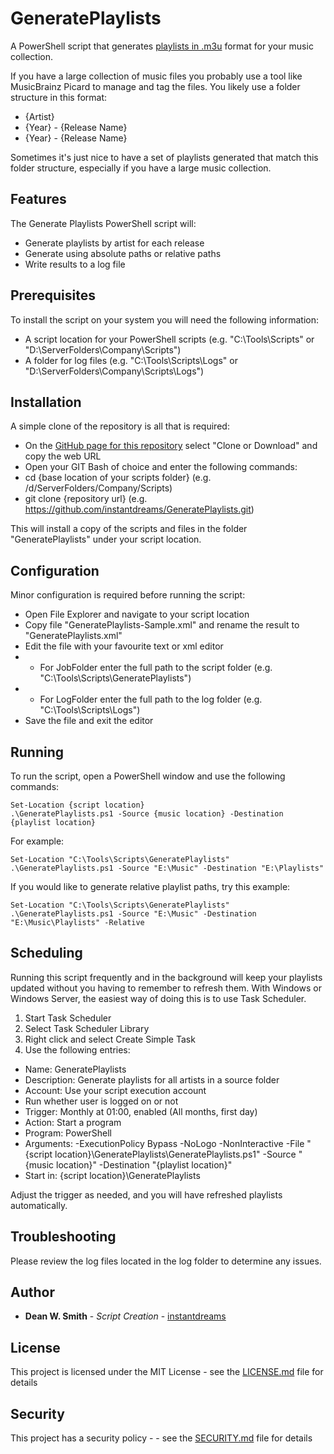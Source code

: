 # GeneratePlaylists

A PowerShell script that generates [playlists in .m3u](https://en.wikipedia.org/wiki/M3U) format for your music collection.

If you have a large collection of music files you probably use a tool like MusicBrainz Picard to manage and tag the files. You likely use a folder structure in this format:

* {Artist}
 * {Year} - {Release Name}
 * {Year} - {Release Name}

Sometimes it's just nice to have a set of playlists generated that match this folder structure, especially if you have a large music collection.


## Features

The Generate Playlists PowerShell script will:

* Generate playlists by artist for each release
* Generate using absolute paths or relative paths
* Write results to a log file


## Prerequisites

To install the script on your system you will need the following information:

* A script location for your PowerShell scripts (e.g. "C:\Tools\Scripts" or "D:\ServerFolders\Company\Scripts")
* A folder for log files  (e.g. "C:\Tools\Scripts\Logs" or "D:\ServerFolders\Company\Scripts\Logs")


## Installation

A simple clone of the repository is all that is required:

* On the [GitHub page for this repository](https://github.com/instantdreams/GeneratePlaylists) select "Clone or Download" and copy the web URL
* Open your GIT Bash of choice and enter the following commands:
 * cd {base location of your scripts folder} (e.g. /d/ServerFolders/Company/Scripts)
 * git clone {repository url} (e.g. https://github.com/instantdreams/GeneratePlaylists.git)

This will install a copy of the scripts and files in the folder "GeneratePlaylists" under your script location.


## Configuration

Minor configuration is required before running the script:

* Open File Explorer and navigate to your script location
* Copy file "GeneratePlaylists-Sample.xml" and rename the result to "GeneratePlaylists.xml"
* Edit the file with your favourite text or xml editor
* * For JobFolder enter the full path to the script folder (e.g. "C:\Tools\Scripts\GeneratePlaylists")
* * For LogFolder enter the full path to the log folder (e.g. "C:\Tools\Scripts\Logs")
* Save the file and exit the editor


## Running

To run the script, open a PowerShell window and use the following commands:
```
Set-Location {script location}
.\GeneratePlaylists.ps1 -Source {music location} -Destination {playlist location}
```
For example:
```
Set-Location "C:\Tools\Scripts\GeneratePlaylists"
.\GeneratePlaylists.ps1 -Source "E:\Music" -Destination "E:\Playlists"
```
If you would like to generate relative playlist paths, try this example:
```
Set-Location "C:\Tools\Scripts\GeneratePlaylists"
.\GeneratePlaylists.ps1 -Source "E:\Music" -Destination "E:\Music\Playlists" -Relative
```

## Scheduling

Running this script frequently and in the background will keep your playlists updated without you having to remember to refresh them. With Windows or Windows Server, the easiest way of doing this is to use Task Scheduler.

1. Start Task Scheduler
2. Select Task Scheduler Library
3. Right click and select Create Simple Task
4. Use the following entries:
* Name:			GeneratePlaylists
* Description:	Generate playlists for all artists in a source folder
* Account:		Use your script execution account
* Run whether user is logged on or not
* Trigger:		Monthly at 01:00, enabled (All months, first day)
* Action:		Start a program
 * Program:		PowerShell
 * Arguments:	-ExecutionPolicy Bypass -NoLogo -NonInteractive -File "{script location}\GeneratePlaylists\GeneratePlaylists.ps1" -Source "{music location}" -Destination "{playlist location}"
 * Start in:	{script location}\GeneratePlaylists

Adjust the trigger as needed, and you will have refreshed playlists automatically.


## Troubleshooting

Please review the log files located in the log folder to determine any issues.


## Author

* **Dean W. Smith** - *Script Creation* - [instantdreams](https://github.com/instantdreams)


## License

This project is licensed under the MIT License - see the [LICENSE.md](LICENSE.md) file for details


## Security

This project has a security policy - - see the [SECURITY.md](SECURITY.md) file for details